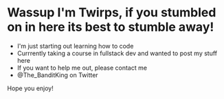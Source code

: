 # Wassup I'm Twirps, if you stumbled on in here its best to stumble away!

- I'm just starting out learning how to code
- Currrently taking a course in fullstack dev and wanted to post my stuff here
- If you want to help me out, please contact me 
- @The_BanditKing on Twitter

Hope you enjoy!
